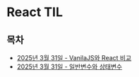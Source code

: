 # React TIL

## 목차

-   [2025년 3월 31일 - VanilaJS와 React 비교](basic.md)
-   [2025년 3월 31일 - 일반변수와 상태변수](useState.md)
